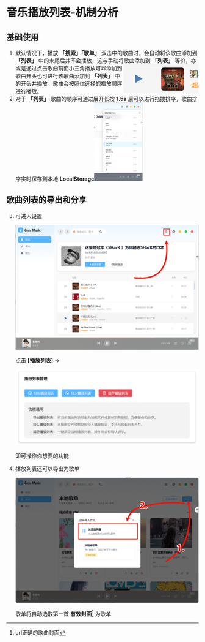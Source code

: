 # 音乐播放列表-机制分析

## 基础使用

1. 默认情况下，播放 **「搜索」「歌单」** 双击中的歌曲时，会自动将该歌曲添加到 **「列表」** 中的末尾后并不会播放，这与手动将歌曲添加到 **「列表」** 等价，亦或是通过点击歌曲前面小三角播放<img src="./assets/image-20250916132248046.png" alt="image-20250916132248046" style="float:right" />可以添加到歌曲开头也可进行该歌曲添加到 **「列表」** 中的开头并播放。歌曲会按照你选择的播放顺序进行播放。
2. 对于 **「列表」** 歌曲的顺序可通过展开长按 **1.5s** 后可以进行拖拽排序，歌曲排序实时保存到本地 **LocalStorage**<img src="./assets/image-20250916133531421.png" alt="image-20250916133531421" style="zoom: 20%;" />

## 歌曲列表的导出和分享

3. 可进入设置

   ![image-20250916134511291](assets/image-20250916134511291.png)

   点击 **[播放列表]** =>

   ![image-20250916134615679](assets/image-20250916134615679.png)

   即可操作你想要的功能

4. 播放列表还可以导出为歌单

   ![image-20250916134820742](assets/image-20250916134820742.png)

   歌单将自动选取第一首 **有效封面**[^1] 为歌单

[^1]: url正确的歌曲封面
